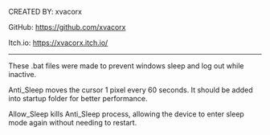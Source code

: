 CREATED BY: xvacorx

GitHub: https://github.com/xvacorx

Itch.io: https://xvacorx.itch.io/

-----------------------------------------

These .bat files were made to prevent windows sleep and log out while inactive.

Anti_Sleep moves the cursor 1 pixel every 60 seconds. It should be added into startup folder for better performance.

Allow_Sleep kills Anti_Sleep process, allowing the device to enter sleep mode again without needing to restart.